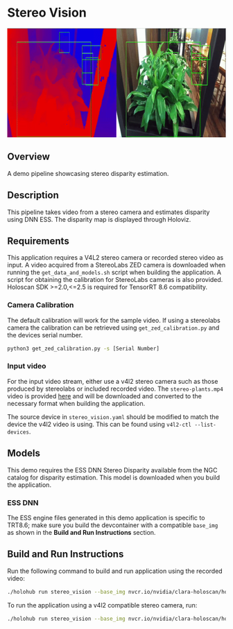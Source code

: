 # Stereo Vision

<p align="center">
  <img src="./images/plants.gif" alt="Holoscan Stereo Vision">
</p>

## Overview

A demo pipeline showcasing stereo disparity estimation.

## Description

This pipeline takes video from a stereo camera and estimates disparity using DNN ESS. The disparity map is displayed through Holoviz.

## Requirements

This application requires a V4L2 stereo camera or recorded stereo video as input. A video acquired from a StereoLabs ZED
camera is downloaded when running the `get_data_and_models.sh` script when building the application.
A script for obtaining the calibration for StereoLabs cameras is also provided.
Holoscan SDK >=2.0,<=2.5 is required for TensorRT 8.6 compatibility.
### Camera Calibration

The default calibration will work for the sample video. If using a stereolabs camera the calibration
can be retrieved using `get_zed_calibration.py` and the devices serial number.

```sh
python3 get_zed_calibration.py -s [Serial Number]
```

### Input video

For the input video stream, either use a v4l2 stereo camera such as those produced by stereolabs or included recorded video.
The `stereo-plants.mp4` video is provided [here](https://catalog.ngc.nvidia.com/orgs/nvidia/teams/clara-holoscan/resources/holoscan_stereo_video) and will be downloaded and converted to the necessary format when building the application.

The source device in `stereo_vision.yaml` should be modified to match the device the v4l2 video is
using. This can be found using `v4l2-ctl --list-devices`.


## Models

This demo requires the ESS DNN Stereo Disparity available from the NGC catalog for disparity estimation. This model is downloaded when you build the application.

### ESS DNN

The ESS engine files generated in this demo application is specific to TRT8.6; make sure
you build the devcontainer with a compatible `base_img` as shown in the <b>Build and Run Instructions</b> section.

## Build and Run Instructions

Run the following command to build and run application using the recorded video:
```sh
./holohub run stereo_vision --base_img nvcr.io/nvidia/clara-holoscan/holoscan:v2.4.0-dgpu
```

To run the application using a v4l2 compatible stereo camera, run:
```sh
./holohub run stereo_vision --base_img nvcr.io/nvidia/clara-holoscan/holoscan:v2.4.0-dgpu --run-args="--source v4l2"
```
